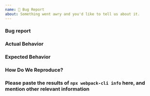 ```yaml
---
name: 🐛 Bug Report
about: Something went awry and you'd like to tell us about it.
---
```


<!-- Please don't delete this template otherwise your issue will be closed immediately -->
<!-- Before creating an issue please make sure you are using the latest version of webpack. -->

### Bug report

<!-- Please ask questions on discussions or StackOverflow. -->
<!-- https://github.com/webpack/webpack/discussions -->
<!-- https://stackoverflow.com/questions/ask?tags=webpack -->
<!-- Issues which contain questions or support requests will be closed. -->

### Actual Behavior

<!-- Explain exactly how it behaves -->

### Expected Behavior

<!-- "It should work" is not a helpful explanation -->
<!-- Explain exactly how it should behave -->

### How Do We Reproduce?

<!-- A great way to do this is to provide your configuration via a GitHub repository -->
<!-- The most helpful is a minimal reproduction with instructions on how to reproduce -->
<!-- Repositories with too many files or large `webpack.config.js` files are not suitable -->
<!-- Please only add small code snippets directly into this issue -->
<!-- https://gist.github.com is a good place for longer code snippets -->
<!-- If your issue is caused by a plugin or loader, please create an issue on the loader/plugin repository instead -->

### Please paste the results of `npx webpack-cli info` here, and mention other relevant information
